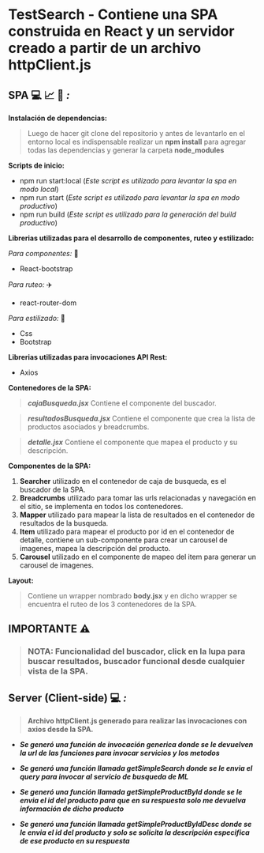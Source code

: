 # TestSearch - Contiene una SPA construida en React y un servidor creado a partir de un archivo httpClient.js

## **SPA** :computer: :chart_with_upwards_trend: :mag_right: _:_

**Instalación de dependencias:**

>Luego de hacer git clone del repositorio y antes de levantarlo en el entorno local es indispensable realizar un **npm install** para agregar todas las dependencias y generar la carpeta **node_modules**

**Scripts de inicio:** 

  - npm run start:local (_Este script es utilizado para levantar la spa en modo local_)
  - npm run start (_Este script es utilizado para levantar la spa en modo productivo_)
  - npm run build (_Este script es utilizado para la generación del build productivo_)

**Librerias utilizadas para el desarrollo de componentes, ruteo y estilizado:**

  _Para componentes:_ :construction_worker:
  
  - React-bootstrap

 _Para ruteo:_ :airplane:
 
  - react-router-dom

 _Para estilizado:_ :art:
 
 - Css
 - Bootstrap

**Librerias utilizadas para invocaciones API Rest:**

  - Axios

**Contenedores de la SPA:**

  > **_cajaBusqueda.jsx_** Contiene el componente del buscador.
  
  > **_resultadosBusqueda.jsx_** Contiene el componente que crea la lista de productos asociados y breadcrumbs.

  > **_detalle.jsx_** Contiene el componente que mapea el producto y su descripción.

**Componentes de la SPA:**

  1. **Searcher** utilizado en el contenedor de caja de busqueda, es el buscador de la SPA.
  2. **Breadcrumbs** utilizado para tomar las urls relacionadas y navegación en el sitio, se implementa en todos los contenedores.
  3. **Mapper** utilizado para mapear la lista de resultados en el contenedor de resultados de la busqueda.
  4. **Item** utilizado para mapear el producto por id en el contenedor de detalle, contiene un sub-componente para crear un carousel de imagenes, mapea la descripción del producto.
  5. **Carousel** utilizado en el componente de mapeo del item para generar un carousel de imagenes.

**Layout:**

> Contiene un wrapper nombrado **body.jsx** y en dicho wrapper se encuentra el ruteo de los 3 contenedores de la SPA.

## IMPORTANTE :warning: 

> ### NOTA: Funcionalidad del buscador, click en la lupa para buscar resultados, buscador funcional desde cualquier vista de la SPA.

## **Server (Client-side)** 💻 _:_

> **Archivo httpClient.js generado para realizar las invocaciones con axios desde la SPA.**

- **_Se generó una función de invocación generica donde se le devuelven la url de las funciones para invocar servicios y los metodos_**

- **_Se generó una función llamada getSimpleSearch donde se le envia el query para invocar al servicio de busqueda de ML_**

- **_Se generó una función llamada getSimpleProductById donde se le envia el id del producto para que en su respuesta solo me devuelva información de dicho producto_**

- **_Se generó una función llamada getSimpleProductByIdDesc donde se le envia el id del producto y solo se solicita la descripción especifica de ese producto en su respuesta_**
